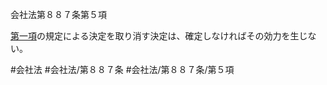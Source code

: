 会社法第８８７条第５項

[第一項](会社法＿＿＿＿第８８７条第１項)の規定による決定を取り消す決定は、確定しなければその効力を生じない。

#会社法
#会社法/第８８７条
#会社法/第８８７条/第５項
